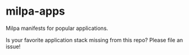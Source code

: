 # milpa-apps
Milpa manifests for popular applications.

Is your favorite application stack missing from this repo? Please file an issue!
